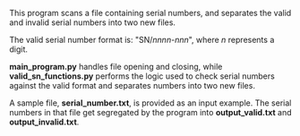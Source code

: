 This program scans a file containing serial numbers, and separates the valid and invalid serial numbers into two new files.

The valid serial number format is: "SN/_nnnn-nnn_", where _n_ represents a digit.

**main_program.py** handles file opening and closing, while **valid_sn_functions.py** performs the logic used to check serial numbers against the valid format and separates numbers into two new files.

A sample file, **serial_number.txt**, is provided as an input example. The serial numbers in that file get segregated by the program into **output_valid.txt** and **output_invalid.txt**. 

